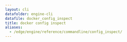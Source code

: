 ```yaml
---
layout: cli
datafolder: engine-cli
datafile: docker_config_inspect
title: docker config inspect
aliases:
  - /edge/engine/reference/commandline/config_inspect/
---
```

<!--
This page is automatically generated from Docker's source code. If you want to
suggest a change to the text that appears here, open a ticket or pull request
in the source repository on GitHub:

https://github.com/docker/cli
-->

